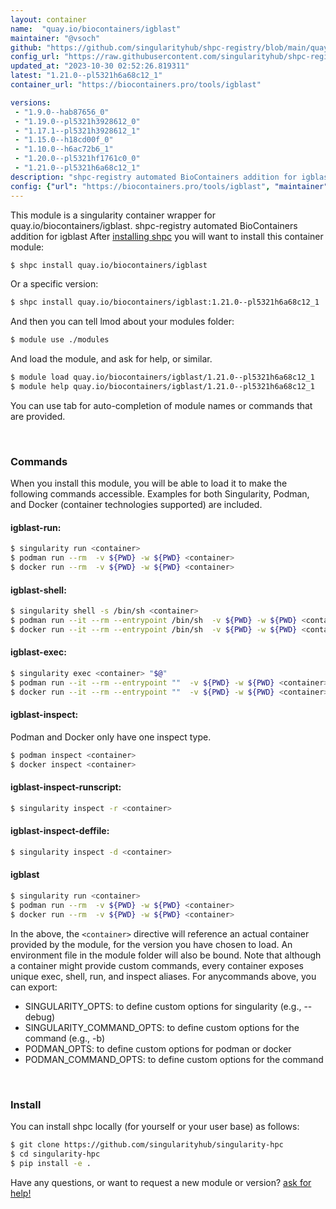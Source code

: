 ```yaml
---
layout: container
name:  "quay.io/biocontainers/igblast"
maintainer: "@vsoch"
github: "https://github.com/singularityhub/shpc-registry/blob/main/quay.io/biocontainers/igblast/container.yaml"
config_url: "https://raw.githubusercontent.com/singularityhub/shpc-registry/main/quay.io/biocontainers/igblast/container.yaml"
updated_at: "2023-10-30 02:52:26.819311"
latest: "1.21.0--pl5321h6a68c12_1"
container_url: "https://biocontainers.pro/tools/igblast"

versions:
 - "1.9.0--hab87656_0"
 - "1.19.0--pl5321h3928612_0"
 - "1.17.1--pl5321h3928612_1"
 - "1.15.0--h18cd00f_0"
 - "1.10.0--h6ac72b6_1"
 - "1.20.0--pl5321hf1761c0_0"
 - "1.21.0--pl5321h6a68c12_1"
description: "shpc-registry automated BioContainers addition for igblast"
config: {"url": "https://biocontainers.pro/tools/igblast", "maintainer": "@vsoch", "description": "shpc-registry automated BioContainers addition for igblast", "latest": {"1.21.0--pl5321h6a68c12_1": "sha256:6a1ab60783c73c7953d2e758e27cb3a0c4e09fe5516134dc5c845190c19a7141"}, "tags": {"1.9.0--hab87656_0": "sha256:2253ac59f465ec415feede6a43b244fd7ed36a1ded3263603b5ea43be3cb2fed", "1.19.0--pl5321h3928612_0": "sha256:0cc5a7bd4b964ccd096fdd91a843abf14cd5f1a0b14b40eb964442e501841621", "1.17.1--pl5321h3928612_1": "sha256:9e268b2be74b82a7fc6297c86ed4fca244ceae4e290c25df734c4d1cbc6962e3", "1.15.0--h18cd00f_0": "sha256:13eba2ad6d1a9d500d84beb1eeb51c8341b2c3b3b6279bdc86dc81955c347c31", "1.10.0--h6ac72b6_1": "sha256:fe26238d113f5abc6ce3c34c6a336e0286f90fb32a4ef4362a13daba88f222f3", "1.20.0--pl5321hf1761c0_0": "sha256:4ef1a38be836d223f1740ac4a93d1bd3dd1713233a149436793438bd4edfada9", "1.21.0--pl5321h6a68c12_1": "sha256:6a1ab60783c73c7953d2e758e27cb3a0c4e09fe5516134dc5c845190c19a7141"}, "docker": "quay.io/biocontainers/igblast"}
---
```


This module is a singularity container wrapper for quay.io/biocontainers/igblast.
shpc-registry automated BioContainers addition for igblast
After [installing shpc](#install) you will want to install this container module:


```bash
$ shpc install quay.io/biocontainers/igblast
```

Or a specific version:

```bash
$ shpc install quay.io/biocontainers/igblast:1.21.0--pl5321h6a68c12_1
```

And then you can tell lmod about your modules folder:

```bash
$ module use ./modules
```

And load the module, and ask for help, or similar.

```bash
$ module load quay.io/biocontainers/igblast/1.21.0--pl5321h6a68c12_1
$ module help quay.io/biocontainers/igblast/1.21.0--pl5321h6a68c12_1
```

You can use tab for auto-completion of module names or commands that are provided.

<br>

### Commands

When you install this module, you will be able to load it to make the following commands accessible.
Examples for both Singularity, Podman, and Docker (container technologies supported) are included.

#### igblast-run:

```bash
$ singularity run <container>
$ podman run --rm  -v ${PWD} -w ${PWD} <container>
$ docker run --rm  -v ${PWD} -w ${PWD} <container>
```

#### igblast-shell:

```bash
$ singularity shell -s /bin/sh <container>
$ podman run --it --rm --entrypoint /bin/sh  -v ${PWD} -w ${PWD} <container>
$ docker run --it --rm --entrypoint /bin/sh  -v ${PWD} -w ${PWD} <container>
```

#### igblast-exec:

```bash
$ singularity exec <container> "$@"
$ podman run --it --rm --entrypoint ""  -v ${PWD} -w ${PWD} <container> "$@"
$ docker run --it --rm --entrypoint ""  -v ${PWD} -w ${PWD} <container> "$@"
```

#### igblast-inspect:

Podman and Docker only have one inspect type.

```bash
$ podman inspect <container>
$ docker inspect <container>
```

#### igblast-inspect-runscript:

```bash
$ singularity inspect -r <container>
```

#### igblast-inspect-deffile:

```bash
$ singularity inspect -d <container>
```



#### igblast

```bash
$ singularity run <container>
$ podman run --rm  -v ${PWD} -w ${PWD} <container>
$ docker run --rm  -v ${PWD} -w ${PWD} <container>
```


In the above, the `<container>` directive will reference an actual container provided
by the module, for the version you have chosen to load. An environment file in the
module folder will also be bound. Note that although a container
might provide custom commands, every container exposes unique exec, shell, run, and
inspect aliases. For anycommands above, you can export:

 - SINGULARITY_OPTS: to define custom options for singularity (e.g., --debug)
 - SINGULARITY_COMMAND_OPTS: to define custom options for the command (e.g., -b)
 - PODMAN_OPTS: to define custom options for podman or docker
 - PODMAN_COMMAND_OPTS: to define custom options for the command

<br>

### Install

You can install shpc locally (for yourself or your user base) as follows:

```bash
$ git clone https://github.com/singularityhub/singularity-hpc
$ cd singularity-hpc
$ pip install -e .
```

Have any questions, or want to request a new module or version? [ask for help!](https://github.com/singularityhub/singularity-hpc/issues)